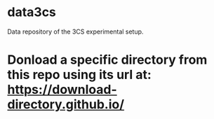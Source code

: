 # data3cs
Data repository of the 3CS experimental setup.

# Donload a specific directory from this repo using its url at: https://download-directory.github.io/
